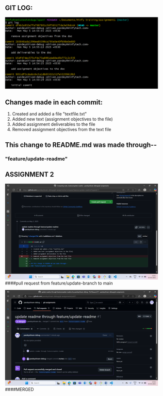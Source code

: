 ## GIT LOG:

![alt text](image.png)

## Changes made in each commit:

1. Created and added a file "textfile.txt" 
2. Added new text (assignment objectives to the file)
3. Added assignment deliverables to the file
4. Removed assignment objectives from the text file

## This change to README.md was made through--
### "feature/update-readme"

## ASSIGNMENT 2

![pull request from feature/update-branch to main](<Screenshot 2025-05-05 153132.png>)
####pull request from feature/update-branch to main

![MERGED](<Screenshot 2025-05-05 153244.png>)
####MERGED